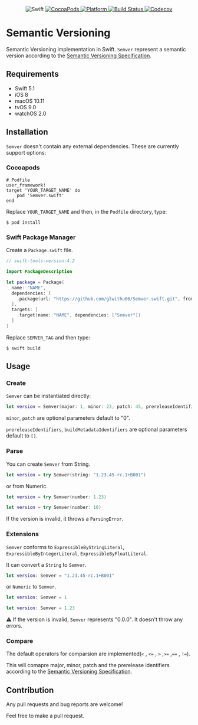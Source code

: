 <p align="center">
  <img alt="Swift" src="https://img.shields.io/badge/Swift-5.1-orange.svg">
  <a href="https://cocoapods.org/pods/Semver.swift" target="_blank">
    <img alt="CocoaPods" src="http://img.shields.io/cocoapods/v/Semver.swift.svg">
  </a>
  <a href="https://github.com/glwithu06/Semver.swift" target="_blank">
    <img alt="Platform" src="https://img.shields.io/cocoapods/p/Semver.swift.svg?style=flat">
  </a>
  <a href="https://travis-ci.org/glwithu06/Semver.swift" target="_blank">
    <img alt="Build Status" src="https://travis-ci.org/glwithu06/Semver.swift.svg?branch=master">
  </a>
  <a href="https://codecov.io/gh/glwithu06/Semver.swift/" target="_blank">
    <img alt="Codecov" src="https://img.shields.io/codecov/c/github/glwithu06/Semver.swift.svg">
  </a>
</p>

# Semantic Versioning

Semantic Versioning implementation in Swift.
`Semver` represent a semantic version according to the [Semantic Versioning Specification](http://semver.org/spec/v2.0.0.html).

## Requirements

* Swift 5.1
* iOS 8
* macOS 10.11
* tvOS 9.0
* watchOS 2.0

## Installation

`Semver` doesn't contain any external dependencies.
These are currently support options:

### Cocoapods
```
# Podfile
user_framework!
target 'YOUR_TARGET_NAME' do
    pod 'Semver.swift'
end
```
Replace `YOUR_TARGET_NAME` and then, in the `Podfile` directory, type:
```
$ pod install
```

### Swift Package Manager

Create a `Package.swift` file.
```Swift
// swift-tools-version:4.2

import PackageDescription

let package = Package(
  name: "NAME",
  dependencies: [
    .package(url: "https://github.com/glwithu06/Semver.swift.git", from: "SEMVER_TAG")
  ],
  targets: [
    .target(name: "NAME", dependencies: ["Semver"])
  ]
)
```
Replace `SEMVER_TAG` and then type:
```
$ swift build
```

## Usage

### Create

`Semver` can be instantiated directly:

```Swift
let version = Semver(major: 1, minor: 23, patch: 45, prereleaseIdentifiers: ["rc", "1"], buildMetadataIdentifiers: ["B001"])

```
`minor`, `patch` are optional parameters default to "0".

`prereleaseIdentifiers`, `buildMetadataIdentifiers` are optional parameters default to `[]`.


### Parse

You can create `Semver` from String.

```Swift
let version = try Semver(string: "1.23.45-rc.1+B001")

```
or from Numeric.

```Swift
let version = try Semver(number: 1.23)
```

```Swift
let version = try Semver(number: 10)
```

If the version is invalid, it throws a `ParsingError`.

### Extensions

`Semver` conforms to `ExpressibleByStringLiteral`, `ExpressibleByIntegerLiteral`, `ExpressibleByFloatLiteral`.

It can convert a `String` to `Semver`.

```Swift
let version: Semver = "1.23.45-rc.1+B001"
```

or `Numeric` to `Semver`.

```Swift
let version: Semver = 1
```

```Swift
let version: Semver = 1.23
```

⚠️ If the version is invalid, `Semver` represents "0.0.0". It doesn't throw any errors.

### Compare

The default operators for comparsion are implemented(`<` , `<=` , `>` ,`>=` ,`==` , `!=`).

This will comapre major, minor, patch and the prerelease identifiers according to the [Semantic Versioning Specification](http://semver.org/spec/v2.0.0.html).

## Contribution
Any pull requests and bug reports are welcome!

Feel free to make a pull request.
